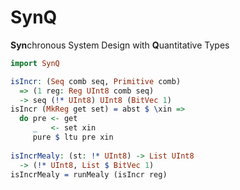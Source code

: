 # SynQ
**Syn**chronous System Design with **Q**uantitative Types

```idris
import SynQ
```

<!-- idris
%hide Prelude.(>>=)
%hide Prelude.pure
%hide Data.Linear.Interface.seq
%hide Data.LState.(>>=)
-->

```idris
isIncr: (Seq comb seq, Primitive comb)
  => (1 reg: Reg UInt8 comb seq)
  -> seq (!* UInt8) UInt8 (BitVec 1)
isIncr (MkReg get set) = abst $ \xin =>
  do pre <- get
     _   <- set xin
     pure $ ltu pre xin
     
isIncrMealy: (st: !* UInt8) -> List UInt8 
  -> (!* UInt8, List $ BitVec 1)
isIncrMealy = runMealy (isIncr reg)


```
